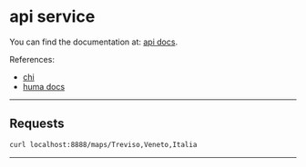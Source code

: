 # api service

You can find the documentation at: [api docs](http://localhost:8888/docs).

References:

* [chi](https://go-chi.io/#/pages/getting_started)
* [huma docs](https://github.com/danielgtaylor/huma?tab=readme-ov-file#documentation)

---

## Requests

```bash
curl localhost:8888/maps/Treviso,Veneto,Italia
```

---
